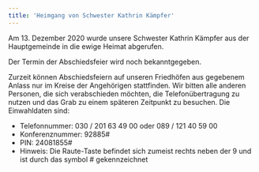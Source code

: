 ```yaml
---
title: 'Heimgang von Schwester Kathrin Kämpfer'
---
```


Am 13. Dezember 2020 wurde unsere Schwester Kathrin Kämpfer aus der Hauptgemeinde in die ewige Heimat abgerufen.

Der Termin der Abschiedsfeier wird noch bekanntgegeben. 

Zurzeit können Abschiedsfeiern auf unseren Friedhöfen aus gegebenem Anlass nur im Kreise der Angehörigen stattfinden. Wir bitten alle anderen Personen, die sich verabschieden möchten, die Telefonübertragung zu nutzen und das Grab zu einem späteren Zeitpunkt zu besuchen. Die Einwahldaten sind:

* Telefonnummer: 030 / 201 63 49 00 oder 089 / 121 40 59 00
* Konferenznummer: 92885#
* PIN: 24081855#
* Hinweis: Die Raute-Taste befindet sich zumeist rechts neben der 9 und ist durch das symbol # gekennzeichnet